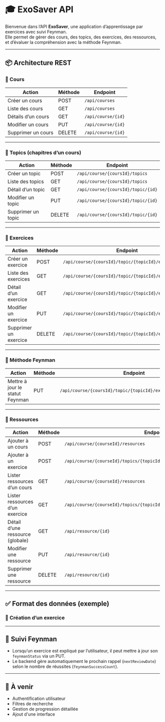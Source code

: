 # 🎓 ExoSaver API

Bienvenue dans l’API **ExoSaver**, une application d’apprentissage par exercices avec suivi Feynman.  
Elle permet de gérer des cours, des topics, des exercices, des ressources, et d’évaluer la compréhension avec la méthode Feynman.

---

## 📦 Architecture REST

### 🔹 Cours

| Action              | Méthode | Endpoint               |
|---------------------|---------|------------------------|
| Créer un cours      | POST    | `/api/courses`         |
| Liste des cours     | GET     | `/api/courses`         |
| Détails d’un cours  | GET     | `/api/course/{id}`     |
| Modifier un cours   | PUT     | `/api/course/{id}`     |
| Supprimer un cours  | DELETE  | `/api/course/{id}`     |

---

### 🔹 Topics (chapitres d’un cours)

| Action                | Méthode | Endpoint                                     |
|-----------------------|---------|----------------------------------------------|
| Créer un topic        | POST    | `/api/course/{coursId}/topics`              |
| Liste des topics      | GET     | `/api/course/{coursId}/topics`              |
| Détail d’un topic     | GET     | `/api/course/{coursId}/topic/{id}`          |
| Modifier un topic     | PUT     | `/api/course/{coursId}/topic/{id}`          |
| Supprimer un topic    | DELETE  | `/api/course/{coursId}/topic/{id}`          |

---

### 🔹 Exercices

| Action                | Méthode | Endpoint                                                                 |
|-----------------------|---------|--------------------------------------------------------------------------|
| Créer un exercice     | POST    | `/api/course/{coursId}/topic/{topicId}/exercices`                       |
| Liste des exercices   | GET     | `/api/course/{coursId}/topic/{topicId}/exercices`                       |
| Détail d’un exercice  | GET     | `/api/course/{coursId}/topic/{topicId}/exercice/{id}`                   |
| Modifier un exercice  | PUT     | `/api/course/{coursId}/topic/{topicId}/exercice/{id}`                   |
| Supprimer un exercice | DELETE  | `/api/course/{coursId}/topic/{topicId}/exercice/{id}`                   |

---

### 🔹 Méthode Feynman

| Action                          | Méthode | Endpoint                                                                    |
|---------------------------------|---------|-----------------------------------------------------------------------------|
| Mettre à jour le statut Feynman | PUT     | `/api/course/{coursId}/topic/{topicId}/exercice/{id}/feynman`              |

---

### 🔹 Ressources

| Action                                | Méthode | Endpoint                                                                 |
|---------------------------------------|---------|--------------------------------------------------------------------------|
| Ajouter à un cours                    | POST    | `/api/course/{courseId}/resources`                                       |
| Ajouter à un exercice                 | POST    | `/api/course/{courseId}/topics/{topicId}/exercises/{exerciseId}/resources` |
| Lister ressources d’un cours          | GET     | `/api/course/{courseId}/resources`                                       |
| Lister ressources d’un exercice       | GET     | `/api/course/{courseId}/topics/{topicId}/exercises/{exerciseId}/resources` |
| Détail d’une ressource (globale)      | GET     | `/api/resource/{id}`                                                     |
| Modifier une ressource                | PUT     | `/api/resource/{id}`                                                     |
| Supprimer une ressource               | DELETE  | `/api/resource/{id}`                                                     |

---

## ✅ Format des données (exemple)

### 🔸 Création d’un exercice

---

## 🧠 Suivi Feynman

- Lorsqu’un exercice est expliqué par l’utilisateur, il peut mettre à jour son `feynmanStatus` via un PUT.
- Le backend gère automatiquement le prochain rappel (`nextReviewDate`) selon le nombre de réussites (`feynmanSuccessCount`).

---

## 🚀 À venir

- Authentification utilisateur
- Filtres de recherche
- Gestion de progression détaillée
- Ajout d'une interface
